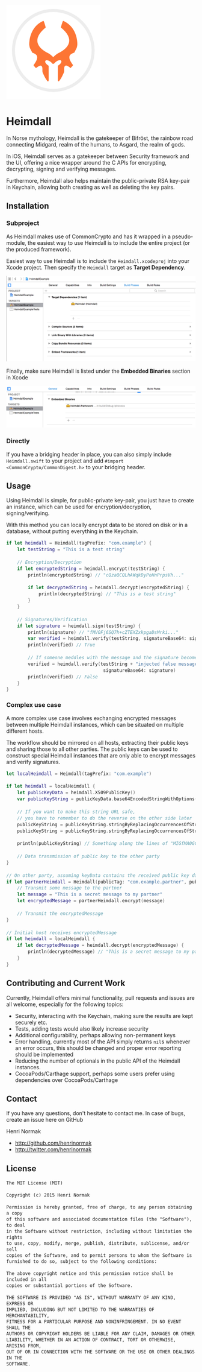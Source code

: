 ![Heimdall Helmet](/Images/heimdall_icon.png "Heimdall Helmet")

# Heimdall

In Norse mythology, Heimdall is the gatekeeper of Bifröst, the rainbow road connecting Midgard, realm of the humans, to Asgard, the realm of gods.

In iOS, Heimdall serves as a gatekeeper between Security framework and the UI, offering a nice wrapper around the C APIs for encrypting, decrypting, signing and verifying messages.

Furthermore, Heimdall also helps maintain the public-private RSA key-pair in Keychain, allowing both creating as well as deleting the key pairs.

## Installation

### Subproject

As Heimdall makes use of CommonCrypto and has it wrapped in a pseudo-module, the easiest way to use Heimdall is to include the entire project (or the produced framework).

Easiest way to use Heimdall is to include the `Heimdall.xcodeproj` into your Xcode project. Then specify the `Heimdall` target as **Target Dependency**.

![Target Dependency selection in Xcode](/Images/target_dependency.png?raw=true "Target Dependency")

Finally, make sure Heimdall is listed under the **Embedded Binaries** section in Xcode

![Embedded Binaries under application target settings](/Images/embedded_binary.png?raw=true "Embedded Binary")

### Directly

If you have a bridging header in place, you can also simply include `Heimdall.swift` to your project and add `#import <CommonCrypto/CommonDigest.h>` to your bridging header.

## Usage

Using Heimdall is simple, for public-private key-pair, you just have to create an instance, which can be used for encryption/decryption, signing/verifying.

With this method you can locally encrypt data to be stored on disk or in a database, without putting everything in the Keychain.

```swift
if let heimdall = Heimdall(tagPrefix: "com.example") {
    let testString = "This is a test string"

    // Encryption/Decryption
    if let encryptedString = heimdall.encrypt(testString) {
        println(encryptedString) // "cQzaQCQLhAWqkDyPoHnPrpsVh..."

        if let decryptedString = heimdall.decrypt(encryptedString) {
            println(decryptedString) // "This is a test string"
        }
    }

    // Signatures/Verification
    if let signature = heimdall.sign(testString) {
        println(signature) // "fMVOFj6SQ7h+cZTEXZxkpgaDsMrki..."
        var verified = heimdall.verify(testString, signatureBase64: signature)
        println(verified) // True

        // If someone meddles with the message and the signature becomes invalid
        verified = heimdall.verify(testString + "injected false message",
                                    signatureBase64: signature)
        println(verified) // False
    }
}
```

### Complex use case

A more complex use case involves exchanging encrypted messages between multiple Heimdall instances, which can be situated on multiple different hosts.

The workflow should be mirrored on all hosts, extracting their public keys and sharing those to all other parties. The public keys can be used to construct special Heimdall instances that are only able to encrypt messages and verify signatures.

```swift
let localHeimdall = Heimdall(tagPrefix: "com.example")

if let heimdall = localHeimdall {
    let publicKeyData = heimdall.X509PublicKey()
    var publicKeyString = publicKeyData.base64EncodedStringWithOptions(.allZeros)

    // If you want to make this string URL safe,
    // you have to remember to do the reverse on the other side later
    publicKeyString = publicKeyString.stringByReplacingOccurrencesOfString("/", withString: "_")
    publicKeyString = publicKeyString.stringByReplacingOccurrencesOfString("+", withString: "-")

    println(publicKeyString) // Something along the lines of "MIGfMA0GCSqGSIb3DQEBAQUAA..."

    // Data transmission of public key to the other party
}

// On other party, assuming keyData contains the received public key data
if let partnerHeimdall = Heimdall(publicTag: "com.example.partner", publicKeyData: keyData) {
    // Transmit some message to the partner
    let message = "This is a secret message to my partner"
    let encryptedMessage = partnerHeimdall.encrypt(message)

    // Transmit the encryptedMessage
}

// Initial host receives encryptedMessage
if let heimdall = localHeimdall {
    if let decryptedMessage = heimdall.decrypt(encryptedMessage) {
        println(decryptedMessage) // "This is a secret message to my partner"
    }
}

```

## Contributing and Current Work

Currently, Heimdall offers minimal functionality, pull requests and issues are all welcome, especially for the following topics:

* Security, interacting with the Keychain, making sure the results are kept securely etc.
* Tests, adding tests would also likely increase security
* Additional configurability, perhaps allowing non-permanent keys
* Error handling, currently most of the API simply returns `nil`s whenever an error occurs, this should be changed and proper error reporting should be implemented
* Reducing the number of optionals in the public API of the Heimdall instances.
* CocoaPods/Carthage support, perhaps some users prefer using dependencies over CocoaPods/Carthage

## Contact

If you have any questions, don't hesitate to contact me.
In case of bugs, create an issue here on GitHub

Henri Normak

- http://github.com/henrinormak
- http://twitter.com/henrinormak

## License

```
The MIT License (MIT)

Copyright (c) 2015 Henri Normak

Permission is hereby granted, free of charge, to any person obtaining a copy
of this software and associated documentation files (the "Software"), to deal
in the Software without restriction, including without limitation the rights
to use, copy, modify, merge, publish, distribute, sublicense, and/or sell
copies of the Software, and to permit persons to whom the Software is
furnished to do so, subject to the following conditions:

The above copyright notice and this permission notice shall be included in all
copies or substantial portions of the Software.

THE SOFTWARE IS PROVIDED "AS IS", WITHOUT WARRANTY OF ANY KIND, EXPRESS OR
IMPLIED, INCLUDING BUT NOT LIMITED TO THE WARRANTIES OF MERCHANTABILITY,
FITNESS FOR A PARTICULAR PURPOSE AND NONINFRINGEMENT. IN NO EVENT SHALL THE
AUTHORS OR COPYRIGHT HOLDERS BE LIABLE FOR ANY CLAIM, DAMAGES OR OTHER
LIABILITY, WHETHER IN AN ACTION OF CONTRACT, TORT OR OTHERWISE, ARISING FROM,
OUT OF OR IN CONNECTION WITH THE SOFTWARE OR THE USE OR OTHER DEALINGS IN THE
SOFTWARE.
```
